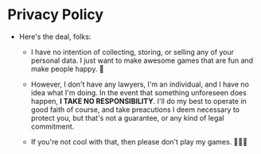# Privacy Policy
- Here's the deal, folks: 

  - I have no intention of collecting, storing, or selling any of your personal data.  I just want to make awesome games that are fun and make people happy. 🙂

  - However, I don't have any lawyers, I'm an individual, and I have no idea what I'm doing.  In the event that something unforeseen does happen, **I TAKE NO RESPONSIBILITY**.  I'll do my best to operate in good faith of course, and take preacutions I deem necessary to protect you, but that's not a guarantee, or any kind of legal commitment.
  
  - If you're not cool with that, then please don't play my games. 🤷🏻‍♂️